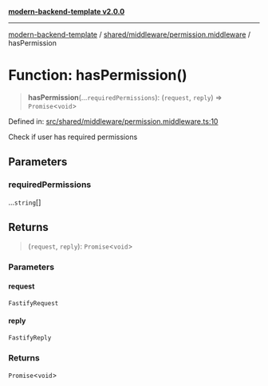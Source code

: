 [**modern-backend-template v2.0.0**](../../../../README.md)

***

[modern-backend-template](../../../../modules.md) / [shared/middleware/permission.middleware](../README.md) / hasPermission

# Function: hasPermission()

> **hasPermission**(...`requiredPermissions`): (`request`, `reply`) => `Promise`\<`void`\>

Defined in: [src/shared/middleware/permission.middleware.ts:10](https://github.com/maemreyo/saas-4cus-nodejs/blob/2a5b3f3aa11335dfa561e80e1feabb8e6084261e/src/shared/middleware/permission.middleware.ts#L10)

Check if user has required permissions

## Parameters

### requiredPermissions

...`string`[]

## Returns

> (`request`, `reply`): `Promise`\<`void`\>

### Parameters

#### request

`FastifyRequest`

#### reply

`FastifyReply`

### Returns

`Promise`\<`void`\>
